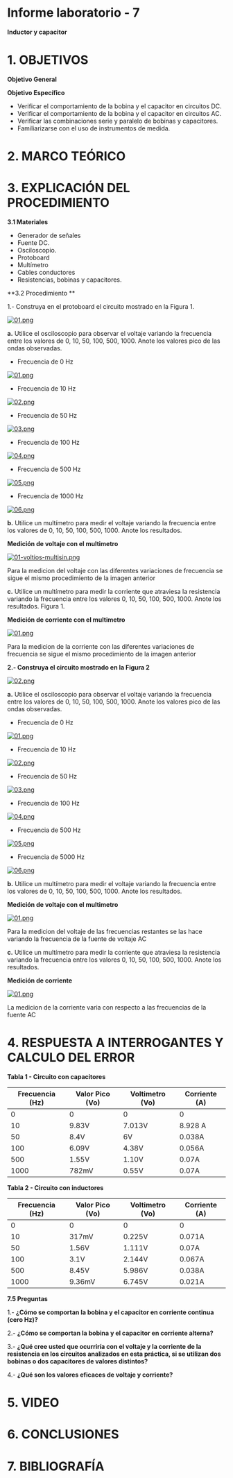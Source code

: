 # Informe laboratorio - 7
**Inductor y capacitor**

# 1. OBJETIVOS # 

**Objetivo General**

**Objetivo Específico**
 
- Verificar el comportamiento de la bobina y el capacitor en circuitos DC. 
- Verificar el comportamiento de la bobina y el capacitor en circuitos AC. 
- Verificar las combinaciones serie y paralelo de bobinas y capacitores. 
- Familiarizarse con el uso de instrumentos de medida. 

# 2. MARCO TEÓRICO #

# 3. EXPLICACIÓN DEL PROCEDIMIENTO #

**3.1 Materiales** 
- Generador de señales 
- Fuente DC. 
- Osciloscopio. 
- Protoboard 
- Multímetro 
- Cables conductores 
- Resistencias, bobinas y capacitores. 

**3.2 Procedimiento **

1.- Construya en el protoboard el circuito mostrado en la Figura 1. 

[![01.png](https://i.postimg.cc/bvHrjmVw/01.png)](https://postimg.cc/Y40M6zw5)
 
**a.** Utilice el osciloscopio para observar el voltaje variando la frecuencia entre los 
valores de 0, 10, 50, 100, 500, 1000. Anote los valores pico de las ondas observadas. 


- Frecuencia de 0 Hz

[![01.png](https://i.postimg.cc/BQJGgB7D/01.png)](https://postimg.cc/c6kj1wS4)

- Frecuencia de 10 Hz

[![02.png](https://i.postimg.cc/mk28ckVc/02.png)](https://postimg.cc/8J9h912D)

- Frecuencia de 50 Hz

[![03.png](https://i.postimg.cc/28t26zW6/03.png)](https://postimg.cc/7fggtrm8)

- Frecuencia de 100 Hz

[![04.png](https://i.postimg.cc/yNmPvcbg/04.png)](https://postimg.cc/Z9qpqBZ4)

- Frecuencia de 500 Hz

[![05.png](https://i.postimg.cc/fLMvFyGH/05.png)](https://postimg.cc/McrRf6KR)

- Frecuencia de 1000 Hz

[![06.png](https://i.postimg.cc/kGpFBcBZ/06.png)](https://postimg.cc/Pv1871bz)

**b.** Utilice un multímetro para medir el voltaje variando la frecuencia entre los valores 
de 0, 10, 50, 100, 500, 1000. Anote los resultados. 

**Medición de voltaje con el multimetro** 

[![01-voltios-multisin.png](https://i.postimg.cc/x101FbgJ/01-voltios-multisin.png)](https://postimg.cc/9rn2D06C)

Para la medicion del voltaje con las diferentes variaciones de frecuencia se sigue el mismo procedimiento de la imagen anterior


**c.** Utilice un multímetro para medir la corriente que atraviesa la resistencia variando la 
frecuencia entre los valores 0, 10, 50, 100, 500, 1000. Anote los resultados. 
Figura 1. 

**Medición de corriente con el multimetro** 

[![01.png](https://i.postimg.cc/JnBrB37g/01.png)](https://postimg.cc/5YbdhCCq)

Para la medicion de la corriente con las diferentes variaciones de frecuencia se sigue el mismo procedimiento de la imagen anterior
 
**2.- Construya el circuito mostrado en la Figura 2**

[![02.png](https://i.postimg.cc/1tvz8fQx/02.png)](https://postimg.cc/FdJvqFzG)

**a.** Utilice el osciloscopio para observar el voltaje variando la frecuencia entre los 
valores de 0, 10, 50, 100, 500, 1000. Anote los valores pico de las ondas observadas. 

- Frecuencia de 0 Hz

[![01.png](https://i.postimg.cc/zGSbQ7qr/01.png)](https://postimg.cc/XrqYGwZH)

- Frecuencia de 10 Hz

[![02.png](https://i.postimg.cc/HLYc1ML7/02.png)](https://postimg.cc/5XrNw6Lx)

- Frecuencia de 50 Hz

[![03.png](https://i.postimg.cc/tT7sYHWq/03.png)](https://postimg.cc/xJDf4h6h)

- Frecuencia de 100 Hz

[![04.png](https://i.postimg.cc/C5qdsHc9/04.png)](https://postimg.cc/2LCzzvRx)

- Frecuencia de 500 Hz

[![05.png](https://i.postimg.cc/15FvY84Q/05.png)](https://postimg.cc/1f9085pC)

- Frecuencia de 5000 Hz

[![06.png](https://i.postimg.cc/R0SGFGdS/06.png)](https://postimg.cc/CR2brG9X)

**b.** Utilice un multímetro para medir el voltaje variando la frecuencia entre los valores 
de 0, 10, 50, 100, 500, 1000. Anote los resultados. 

**Medición de voltaje con el multimetro** 

[![01.png](https://i.postimg.cc/DwHC07t6/01.png)](https://postimg.cc/Hr00P1W8)

Para la medicion del voltaje de las frecuencias restantes se las hace variando la frecuencia de la fuente de voltaje AC

**c.** Utilice un multímetro para medir la corriente que atraviesa la resistencia variando la 
frecuencia entre los valores 0, 10, 50, 100, 500, 1000. Anote los resultados. 

**Medición de corriente** 

[![01.png](https://i.postimg.cc/pVCnkqXM/01.png)](https://postimg.cc/5jH025Cs)

La medicion de la corriente varia con respecto a las frecuencias de la fuente AC

# 4. RESPUESTA A INTERROGANTES Y CALCULO DEL ERROR #

**Tabla 1 - Circuito con capacitores**

| **Frecuencia (Hz)** | **Valor Pico (Vo)** | **Voltimetro (Vo)** | **Corriente (A)** |
| ---------- | ---------- | ---------- | --------- |
| 0 | 0 | 0 | 0 |
| 10 | 9.83V | 7.013V |8.928 A|
| 50 | 8.4V | 6V | 0.038A |
| 100 | 6.09V | 4.38V | 0.056A |
| 500 | 1.55V | 1.10V | 0.07A |
| 1000 | 782mV | 0.55V | 0.07A |

**Tabla 2 - Circuito con inductores**

| **Frecuencia (Hz)** | **Valor Pico (Vo)** | **Voltimetro (Vo)** | **Corriente (A)** |
| ---------- | ---------- | ---------- | --------- |
| 0 | 0 | 0 | 0 |
| 10 | 317mV | 0.225V | 0.071A|
| 50 | 1.56V | 1.111V | 0.07A |
| 100 | 3.1V | 2.144V | 0.067A |
| 500 | 8.45V | 5.986V | 0.038A |
| 1000 | 9.36mV | 6.745V | 0.021A |


**7.5 Preguntas** 

1.- **¿Cómo se comportan la bobina y el capacitor en corriente continua (cero Hz)?** 

2.- **¿Cómo se comportan la bobina y el capacitor en corriente alterna?** 

3.- **¿Qué cree usted que ocurriría con el voltaje y la corriente de la resistencia en los 
circuitos analizados en esta práctica, si se utilizan dos bobinas o dos capacitores de valores distintos?** 

4.- **¿Qué son los valores eficaces de voltaje y corriente?** 

# 5. VIDEO #

# 6. CONCLUSIONES #

# 7. BIBLIOGRAFÍA #
